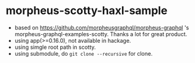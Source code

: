 # morpheus-scotty-haxl-sample
* based on https://github.com/morpheusgraphql/morpheus-graphql 's morpheus-graphql-examples-scotty. Thanks a lot for great product.
* using app(>=0.16.0), not available in hackage.
* using simgle root path in scotty.
* using submodule, do `git clone --recursive` for clone.

